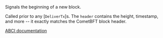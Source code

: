 Signals the beginning of a new block.

Called prior to any [`DeliverTx`]s. The `header` contains the height,
timestamp, and more -- it exactly matches the CometBFT block header.

[ABCI documentation](https://docs.cometbft.com/v1/spec/abci/abci.html#beginblock)